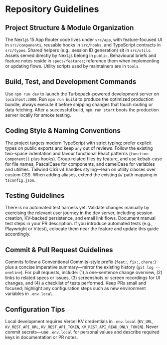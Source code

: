 # Repository Guidelines

## Project Structure & Module Organization
The Next.js 15 App Router code lives under `src/app`, with feature-focused UI in `src/components`, reusable hooks in `src/hooks`, and TypeScript contracts in `src/types`. Shared helpers (e.g., session ID generation) sit in `src/utils`. Assets served directly by Next.js belong in `public`. Behavioural briefs and feature notes reside in `specs/features`; reference them when implementing or updating flows. Utility scripts used by maintainers are in `tools`.

## Build, Test, and Development Commands
Use `npm run dev` to launch the Turbopack-powered development server on `localhost:3000`. Run `npm run build` to produce the optimized production bundle; always execute it before shipping changes that touch routing or data fetching. After a successful build, `npm run start` boots the production server locally for smoke testing.

## Coding Style & Naming Conventions
The project targets modern TypeScript with strict typing; prefer explicit types on public exports and keep `any` out of reviews. Follow the existing two-space indentation and favour functional React patterns (`function Component()` plus hooks). Group related files by feature, and use kebab-case for file names, PascalCase for components, and camelCase for variables and utilities. Tailwind CSS v4 handles styling—lean on utility classes over custom CSS. When adding aliases, extend the existing `@/` path mapping in `tsconfig.json`.

## Testing Guidelines
There is no automated test harness yet. Validate changes manually by exercising the relevant user journey in the dev server, including session creation, KV-backed persistence, and email link flows. Document manual test steps in your PR description. If you introduce automated tests (e.g., Playwright or Vitest), colocate them near the feature and update this guide accordingly.

## Commit & Pull Request Guidelines
Commits follow a Conventional Commits-style prefix (`feat:`, `fix:`, `chore:`) plus a concise imperative summary—mirror the existing history (`git log --oneline`). For pull requests, include: (1) a one-sentence change overview, (2) links to related specs or issues, (3) screenshots or screen recordings for UI changes, and (4) a checklist of tests performed. Keep PRs small and focused; highlight any configuration steps such as new environment variables in `.env.local`.

## Configuration Tips
Local development requires Vercel KV credentials in `.env.local` (`KV_URL`, `KV_REST_API_URL`, `KV_REST_API_TOKEN`, `KV_REST_API_READ_ONLY_TOKEN`). Never commit secrets—use `.env.local` for personal values and describe required keys in documentation or PR notes.
